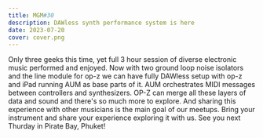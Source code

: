 ```yaml
---
title: MGM#30
description: DAWless synth performance system is here
date: 2023-07-20
cover: cover.png
---
```



<youtube-embed video="uRhBp4flcns"></youtube-embed>

Only three geeks this time, yet full 3 hour session of diverse electronic music performed and enjoyed. Now with two ground loop noise isolators and the line module for op-z we can have fully DAWless setup with op-z and iPad running AUM as base parts of it. AUM orchestrates MIDI messages between controllers and synthesizers. OP-Z can merge all these layers of data and sound and there's so much more to explore. And sharing this experience with other musicians is the main goal of our meetups. Bring your instrument and share your experience exploring it with us. See you next Thurday in Pirate Bay, Phuket!
